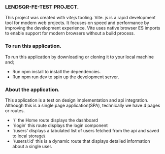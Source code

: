 ### LENDSQR-FE-TEST PROJECT.

This project was created with vitejs tooling.
Vite. js is a rapid development tool for modern web projects. It focuses on speed and performance by improving the development experience. Vite uses native browser ES imports to enable support for modern browsers without a build process.

### To run this application.

To run this application by downloading or cloning it to your local machine and;

- Run npm install to install the dependencies.
- Run npm run dev to spin up the development server.

### About the application.

This application is a test on design implementation and api integration.
Although this is a single page application(SPA), technically we have 4 pages or routes.

- '/' the Home route displays the dashboard
- '/login' this route displays the login component
- '/users' displays a tabulated list of users fetched from the api and saved to local storage\
- '/users/:id' this is a dynamic route that displays detailed information about a single user.
